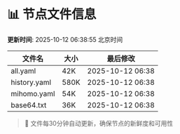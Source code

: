# 📊 节点文件信息

**更新时间**: 2025-10-12 06:38:55 北京时间

| 文件名 | 大小 | 最后修改 |
|--------|------|----------|
| all.yaml | 42K | 2025-10-12 06:38 |
| history.yaml | 580K | 2025-10-12 06:38 |
| mihomo.yaml | 54K | 2025-10-12 06:38 |
| base64.txt | 36K | 2025-10-12 06:38 |

> 🔄 文件每30分钟自动更新，确保节点的新鲜度和可用性

